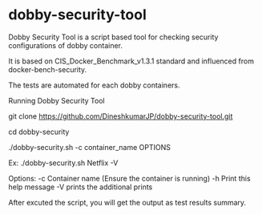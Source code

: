 # dobby-security-tool


Dobby Security Tool is a script based tool for checking security configurations of dobby container.

It is based on CIS_Docker_Benchmark_v1.3.1 standard and influenced from docker-bench-security.

The tests are automated for each dobby containers.

Running Dobby Security Tool

git clone https://github.com/DineshkumarJP/dobby-security-tool.git

cd dobby-security

./dobby-security.sh -c container_name OPTIONS

Ex: ./dobby-security.sh Netflix -V

Options:
  -c           Container name (Ensure the container is running)
  -h           Print this help message
  -V           prints the additional prints

After excuted the script, you will get the output as test results summary.
